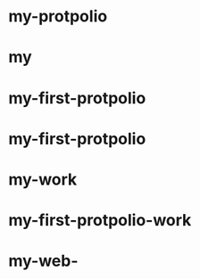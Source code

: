 # my-protpolio
# my
# my-first-protpolio
# my-first-protpolio
# my-work
# my-first-protpolio-work
# my-web-
